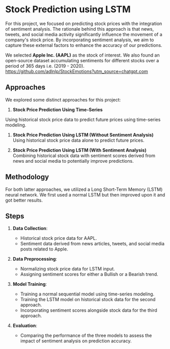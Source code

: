 # Stock Prediction using LSTM

For this project, we focused on predicting stock prices with the integration of sentiment analysis. The rationale behind this approach is that news, tweets, and social media activity significantly influence the movement of a company's stock price. By incorporating sentiment analysis, we aim to capture these external factors to enhance the accuracy of our predictions.

We selected **Apple Inc. (AAPL)** as the stock of interest. We also found an open-source dataset accumulating sentiments for different stocks over a period of 365 days i.e. \(2019 - 2020). https://github.com/adlnlp/StockEmotions?utm_source=chatgpt.com

## Approaches
We explored some distinct approaches for this project:

1. **Stock Price Prediction Using Time-Series**

  Using historical stock price data to predict future prices using time-series modeling.

1. **Stock Price Prediction Using LSTM \(Without Sentiment Analysis)**  
   Using historical stock price data alone to predict future prices.

2. **Stock Price Prediction Using LSTM \(With Sentiment Analysis)**  
   Combining historical stock data with sentiment scores derived from news and social media to potentially improve predictions.

## Methodology

For both latter approaches, we utilized a Long Short-Term Memory (LSTM) neural network. We first used a normal LSTM but then improved upon it and got better results.

## Steps
1. **Data Collection**:
   - Historical stock price data for AAPL.
   - Sentiment data derived from news articles, tweets, and social media posts related to Apple.

2. **Data Preprocessing**:
   - Normalizing stock price data for LSTM input.
   - Assigning sentiment scores for either a Bullish or a Bearish trend.

3. **Model Training**:
   - Training a normal sequential model using time-series modeling.
   - Training the LSTM model on historical stock data for the second approach.
   - Incorporating sentiment scores alongside stock data for the third approach.

4. **Evaluation**:
   - Comparing the performance of the three models to assess the impact of sentiment analysis on prediction accuracy.


